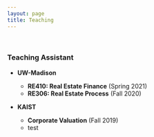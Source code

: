```yaml
---
layout: page
title: Teaching
---
```



<br/>

### Teaching Assistant 
 
- **UW-Madison**
  - **RE410: Real Estate Finance** (Spring 2021)
  - **RE306: Real Estate Process** (Fall 2020)
 
- **KAIST**
  - **Corporate Valuation** (Fall 2019)
  - test

